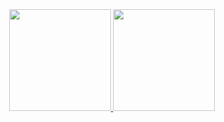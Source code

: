 <div align="center">
  <a href="https://github.com/rafaballerini">
  <img height="180em" src="https://github-readme-stats.vercel.app/api?username=vinicios-santos&show_icons=true&theme=radical &include_all_commits=true&count_private=true"/>
  <img height="180em" src="https://github-readme-stats.vercel.app/api/top-langs/?username=vinicios-santos&layout=compact&langs_count=7&theme=dracula"/>
</div>
